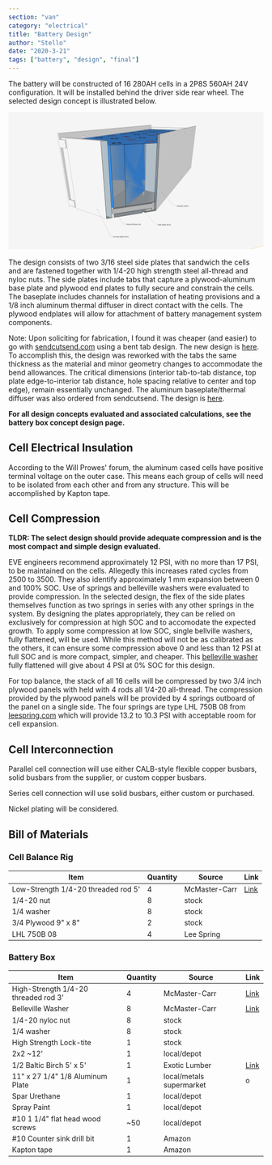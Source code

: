 ```yaml
---
section: "van"
category: "electrical"
title: "Battery Design"
author: "Stello"
date: "2020-3-21"
tags: ["battery", "design", "final"]
---
```


The battery will be constructed of 16 280AH cells in a 2P8S 560AH 24V configuration.  It will be installed behind the driver side rear wheel.  The selected design concept is illustrated below.

![](battery_configuration_concept_D_all_components.jpg)

The design consists of two 3/16 steel side plates that sandwich the cells and are fastened together with 1/4-20 high strength steel all-thread and nyloc nuts.  The side plates include tabs that capture a plywood-aluminum base plate and plywood end plates to fully secure and constrain the cells.  The baseplate includes channels for installation of heating provisions and a 1/8 inch aluminum thermal diffuser in direct contact with the cells.  The plywood endplates will allow for attachment of battery management system components.

Note: Upon soliciting for fabrication, I found it was cheaper (and easier) to go with [sendcutsend.com](sendcutsend.com) using a bent tab design.  The new design is [here](sideplates_bends_r1.dxf).  To accomplish this, the design was reworked with the tabs the same thickness as the material and minor geometry changes to accommodate the bend allowances.  The critical dimensions (interior tab-to-tab distance, top plate edge-to-interior tab distance, hole spacing relative to center and top edge), remain essentially unchanged.  The aluminum baseplate/thermal diffuser was also ordered from sendcutsend.  The design is [here](aluminum_thermal_diffuser.dxf).

**For all design concepts evaluated and associated calculations, see the battery box concept design page.**

## Cell Electrical Insulation

According to the Will Prowes' forum, the aluminum cased cells have positive terminal voltage on the outer case.  This means each group of cells will need to be isolated from each other and from any structure.  This will be accomplished by Kapton tape.

## Cell Compression

**TLDR: The select design should provide adequate compression and is the most compact and simple design evaluated.**

EVE engineers recommend approximately 12 PSI, with no more than 17 PSI, to be maintained on the cells.  Allegedly this increases rated cycles from 2500 to 3500.  They also identify approximately 1 mm expansion between 0 and 100% SOC.   Use of springs and belleville washers were evaluated to provide compression.  In the selected design, the flex of the side plates themselves function as two springs in series with any other springs in the system.  By designing the plates appropriately, they can be relied on exclusively for compression at high SOC and to accomodate the expected growth.  To apply some compression at low SOC, single bellville washers, fully flattened, will be used.  While this method will not be as calibrated as the others, it can ensure some compression above 0 and less than 12 PSI at full SOC and is more compact, simpler, and cheaper.   This [belleville washer](https://www.mcmaster.com/9712K62/) fully flattened will give about 4 PSI at 0% SOC for this design.

For top balance, the stack of all 16 cells will be compressed by two 3/4 inch plywood panels with held with 4 rods all 1/4-20 all-thread.  The compression provided by the plywood panels will be provided by 4 springs outboard of the panel on a single side.  The four springs are type LHL 750B 08 from [leespring.com](https://www.leespring.com/compression-springs) which will provide 13.2 to 10.3 PSI with acceptable room for cell expansion.

## Cell Interconnection

Parallel cell connection will use either CALB-style flexible copper busbars, solid busbars from the supplier, or custom copper busbars.

Series cell connection will use solid busbars, either custom or purchased.

Nickel plating will be considered.

## Bill of Materials

### Cell Balance Rig

| Item                                | Quantity | Source        | Link                                        |
| ----------------------------------- | -------- | ------------- | ------------------------------------------- |
| Low-Strength 1/4-20 threaded rod 5' | 4        | McMaster-Carr | [Link](https://www.mcmaster.com/98837A054/) |
| 1/4-20 nut                          | 8        | stock         |                                             |
| 1/4 washer                          | 8        | stock         |                                             |
| 3/4 Plywood 9" x 8"                 | 2        | stock         |                                             |
| LHL 750B 08                         | 4        | Lee Spring    |                                             |

### Battery Box

| Item                                 | Quantity | Source                   | Link                                          |
| ------------------------------------ | -------- | ------------------------ | --------------------------------------------- |
| High-Strength 1/4-20 threaded rod 3' | 4        | McMaster-Carr            | [Link](https://www.mcmaster.com/3313N11/)     |
| Belleville Washer                    | 8        | McMaster-Carr            | [Link](https://www.mcmaster.com/9712K62/)     |
| 1/4-20 nyloc nut                     | 8        | stock                    |                                               |
| 1/4 washer                           | 8        | stock                    |                                               |
| High Strength Lock-tite              | 1        | stock                    |                                               |
| 2x2 ~12'                             | 1        | local/depot              |                                               |
| 1/2 Baltic Birch 5' x 5'             | 1        | Exotic Lumber            | [Link](https://www.exoticlumber.com/plywood/) |
| 11" x 27 1/4" 1/8 Aluminum Plate     | 1        | local/metals supermarket | o                                             |
| Spar Urethane                        | 1        | local/depot              |                                               |
| Spray Paint                          | 1        | local/depot              |                                               |
| #10 1 1/4" flat head wood screws     | ~50      | local/depot              |                                               |
| #10 Counter sink drill bit           | 1        | Amazon                   |                                               |
| Kapton tape                          | 1        | Amazon                   |                                               |

